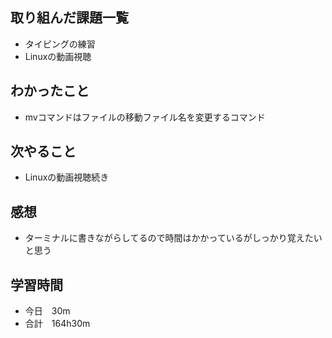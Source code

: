 ## 取り組んだ課題一覧
- タイピングの練習
- Linuxの動画視聴
## わかったこと
- mvコマンドはファイルの移動ファイル名を変更するコマンド
## 次やること
-  Linuxの動画視聴続き
## 感想
- ターミナルに書きながらしてるので時間はかかっているがしっかり覚えたいと思う
## 学習時間
- 今日　30m
- 合計　164h30m
